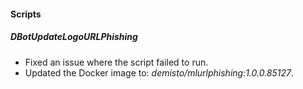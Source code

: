
#### Scripts

##### DBotUpdateLogoURLPhishing

- Fixed an issue where the script failed to run.
- Updated the Docker image to: *demisto/mlurlphishing:1.0.0.85127*.
